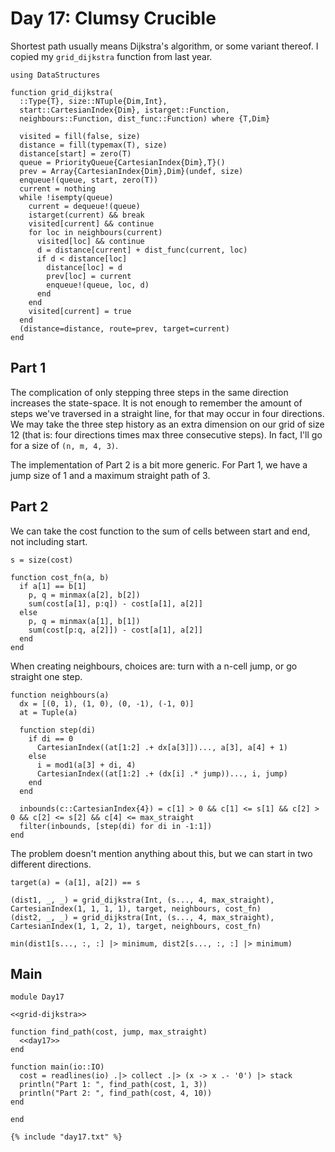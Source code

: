 # Day 17: Clumsy Crucible
Shortest path usually means Dijkstra's algorithm, or some variant thereof. I copied my `grid_dijkstra` function from last year.

``` {.julia #grid-dijkstra}
using DataStructures

function grid_dijkstra(
  ::Type{T}, size::NTuple{Dim,Int},
  start::CartesianIndex{Dim}, istarget::Function,
  neighbours::Function, dist_func::Function) where {T,Dim}

  visited = fill(false, size)
  distance = fill(typemax(T), size)
  distance[start] = zero(T)
  queue = PriorityQueue{CartesianIndex{Dim},T}()
  prev = Array{CartesianIndex{Dim},Dim}(undef, size)
  enqueue!(queue, start, zero(T))
  current = nothing
  while !isempty(queue)
    current = dequeue!(queue)
    istarget(current) && break
    visited[current] && continue
    for loc in neighbours(current)
      visited[loc] && continue
      d = distance[current] + dist_func(current, loc)
      if d < distance[loc]
        distance[loc] = d
        prev[loc] = current
        enqueue!(queue, loc, d)
      end
    end
    visited[current] = true
  end
  (distance=distance, route=prev, target=current)
end
```

## Part 1
The complication of only stepping three steps in the same direction increases the state-space. It is not enough to remember the amount of steps we've traversed in a straight line, for that may occur in four directions. We may take the three step history as an extra dimension on our grid of size 12 (that is: four directions times max three consecutive steps). In fact, I'll go for a size of `(n, m, 4, 3)`.

The implementation of Part 2 is a bit more generic. For Part 1, we have a jump size of 1 and a maximum straight path of 3.

## Part 2
We can take the cost function to the sum of cells between start and end, not including start.

``` {.julia #day17}
s = size(cost)

function cost_fn(a, b)
  if a[1] == b[1]
    p, q = minmax(a[2], b[2])
    sum(cost[a[1], p:q]) - cost[a[1], a[2]]
  else
    p, q = minmax(a[1], b[1])
    sum(cost[p:q, a[2]]) - cost[a[1], a[2]]
  end
end
```

When creating neighbours, choices are: turn with a n-cell jump, or go straight one step.

``` {.julia #day17}
function neighbours(a)
  dx = [(0, 1), (1, 0), (0, -1), (-1, 0)]
  at = Tuple(a)

  function step(di)
    if di == 0
      CartesianIndex((at[1:2] .+ dx[a[3]])..., a[3], a[4] + 1)
    else
      i = mod1(a[3] + di, 4)
      CartesianIndex((at[1:2] .+ (dx[i] .* jump))..., i, jump)
    end
  end

  inbounds(c::CartesianIndex{4}) = c[1] > 0 && c[1] <= s[1] && c[2] > 0 && c[2] <= s[2] && c[4] <= max_straight
  filter(inbounds, [step(di) for di in -1:1])
end
```

The problem doesn't mention anything about this, but we can start in two different directions.

``` {.julia #day17}
target(a) = (a[1], a[2]) == s

(dist1, _, _) = grid_dijkstra(Int, (s..., 4, max_straight), CartesianIndex(1, 1, 1, 1), target, neighbours, cost_fn)
(dist2, _, _) = grid_dijkstra(Int, (s..., 4, max_straight), CartesianIndex(1, 1, 2, 1), target, neighbours, cost_fn)

min(dist1[s..., :, :] |> minimum, dist2[s..., :, :] |> minimum)
```

## Main

``` {.julia file=src/Day17.jl}
module Day17

<<grid-dijkstra>>

function find_path(cost, jump, max_straight)
  <<day17>>
end

function main(io::IO)
  cost = readlines(io) .|> collect .|> (x -> x .- '0') |> stack
  println("Part 1: ", find_path(cost, 1, 3))
  println("Part 2: ", find_path(cost, 4, 10))
end

end
```

``` title="output day 17"
{% include "day17.txt" %}
```
